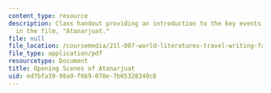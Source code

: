 ```yaml
---
content_type: resource
description: Class handout providing an introduction to the key events and characters
  in the film, "Atanarjuat."
file: null
file_location: /coursemedia/21l-007-world-literatures-travel-writing-fall-2008/ed7bfa3998a9f669078e7b65328349c8_open_sce_of_ata.pdf
file_type: application/pdf
resourcetype: Document
title: Opening Scenes of Atanarjuat
uid: ed7bfa39-98a9-f669-078e-7b65328349c8
---
```

